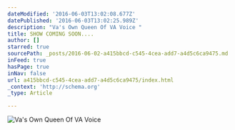 ```yaml
---
dateModified: '2016-06-03T13:02:08.677Z'
datePublished: '2016-06-03T13:02:25.989Z'
description: "Va's Own Queen Of VA Voice "
title: SHOW COMING SOON....
author: []
starred: true
sourcePath: _posts/2016-06-02-a415bbcd-c545-4cea-add7-a4d5c6ca9475.md
inFeed: true
hasPage: true
inNav: false
url: a415bbcd-c545-4cea-add7-a4d5c6ca9475/index.html
_context: 'http://schema.org'
_type: Article

---
```

![Va's Own Queen Of VA Voice ](https://s3-us-west-2.amazonaws.com/the-grid-img/p/5f8b419b813c0f75c0e389423190d77596862859.jpg)